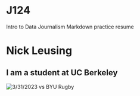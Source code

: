 # J124
Intro to Data Journalism Markdown practice resume
# Nick Leusing
## I am a student at UC Berkeley

![3/31/2023 vs BYU Rugby](/NickRugbyBYU.JPEG)
